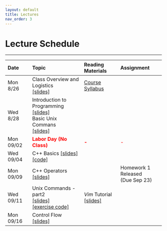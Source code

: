 ```yaml
---
layout: default
title: Lectures
nav_order: 3
---
```

# Lecture Schedule

---

<div class="code-example" markdown="1">

| Date           | Topic                                                         |  Reading Materials                                   | Assignment        |
|:---------------|:--------------------------------------------------------------|:-----------------------------------------------------|:------------------|
| Mon 8/26   | Class Overview and Logistics<br/> [[slides]](../../assets/files/lecs/lec1_course_info.pdf) | [Course Syllabus](../../assets/files/syllabus-cop3363-fall24.pdf) |     |
| Wed 8/28   | Introduction to Programming<br/> [[slides]](../../assets/files/lecs/lec2_intro_to_program.pdf) <br/> Basic Unix Commans<br/> [[slides]](../../assets/files/lecs/lec2_basic_unix_commands.pdf) |       |     |
| Mon 09/02|  <b><span style="color:red">Labor Day (No Class)</span></b> | <b><span style="color:red">-</span></b> | <span style="color:red">-</span> |
| Wed 09/04   | C++ Basics [[slides]](../../assets/files/lecs/lec4_cpp_basics.pdf) [[code]](https://github.com/cop3363fall2024/cop3363fall2024demos/tree/main/lec4) |       |     |
| Mon 09/09   | C++ Operators [[slides]](../../assets/files/lecs/lec5_cpp_operators.pdf) |       |  Homework 1 Released <br/> (Due Sep 23)   |
| Wed 09/11   | Unix Commands - part2 <br/> [[slides]](../../assets/files/lecs/lec6_unix_commands_part2.pdf) <br/> [[exercise code]](https://github.com/cop3363fall2024/cop3363fall2024demos/blob/main/lec6/payments.cpp)|   *Vim* Tutorial <br/>[[slides]](../../assets/files/vimGuide.pdf)    |    |
| Mon 09/16   | Control Flow [[slides]](../../assets/files/lecs/lec7_control_flow.pdf) |       |     |

</div>

<!-- <div class="code-example" markdown="1">

| Date           | Topic                                                         |  Reading Materials                                   | Assignment        |
|:---------------|:--------------------------------------------------------------|:-----------------------------------------------------|:------------------|
| Tue 01/09   | [Class Overview](../../assets/files/syllabus-cop3363-fall24.pdf): Probabilistic Machine Learning: Definition, Course Topics | PRML Ch10.5 pp493-496 |   HW 1 Realeased Due on 02/16  |
| Tue 01/09   | [Class Overview](../../assets/files/syllabus-cop3363-fall24.pdf): Probabilistic Machine Learning: Definition, Course Topics | PRML Ch10.5 pp493-496 |   HW 1 Realeased Due on 02/16  |
| Tue 01/09   | [Class Overview](../../assets/files/syllabus-cop3363-fall24.pdf): Probabilistic Machine Learning: Definition, Course Topics | PRML Ch10.5 pp493-496 |   HW 1 Realeased Due on 02/16  |
| Tue 01/09|  <span style="color:red">Spring Break</span> | <span style="color:red">-</span> | <span style="color:red">-</span> |
| Tue 01/09|  <span style="color:red">Cancelled</span> | <span style="color:red">-</span> | <span style="color:red">-</span> |


</div> -->
